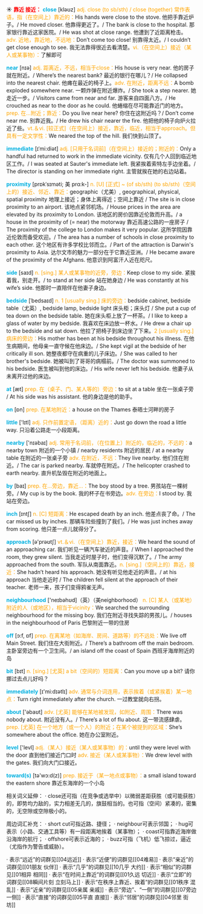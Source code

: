 ☀ <font color="red">**靠近 接近：**</font>
<font color="sky blue">**close**</font> [kləʊz] 
<font color="orange">adj. close (to sb/sth) / close (together) 常作表语，指（在空间上）靠近的：</font>His hands were close to the stove. 他把手靠近炉子。/ He moved closer. 他靠得更近了。/ The bank is close to the hospital. 那家银行靠近这家医院。/ He was shot at close range. 他遭到了近距离枪击。<font color="orange">adv. 近地，靠近地，不远地：</font>Don’t come too close! 别靠得太近。/ I couldn’t get close enough to see. 我无法靠得很近去看清楚。<font color="orange">vi.（在空间上）接近（某人或某事物）：</font>了解即可

<font color="sky blue">**near**</font> [nɪə] 
<font color="orange">adj. 距离近，不远，相当于close：</font>His house is very near. 他的房子就在附近。/ Where’s the nearest bank? 最近的银行在哪儿？/ He collapsed into the nearest chair. 他瘫在最近的椅子上。<font color="orange">adv. 在附近，距离不远：</font>A bomb exploded somewhere near. 一颗炸弹在附近爆炸。/ She took a step nearer. 她走近一步。/ Visitors came from near and far. 游客来自四面八方。/ He crouched as near to the door as he could. 他蜷缩在尽可能靠近门的地方。<font color="orange">prep. 在…附近；靠近：</font>Do you live near here? 你住在这附近吗？/ Don’t come near me. 别靠近我。/ He drew his chair nearer the fire. 他把他的椅子向炉火拉近了些。<font color="orange">vt.＆vi. [较正式]（在空间上）接近，靠近，临近，相当于approach。但具有一定文学性：</font>We neared the top of the hill. 我们快到山顶了。
                      
<font color="sky blue">**immediate**</font> [ɪˈmi:diət]
<font color="orange">adj. [只用于名词前]（在空间上）接近的；附近的：</font>Only a handful had returned to work in the immediate vicinity. 仅有几个人回到临近地区工作。/ I was seated at Sauter's immediate left. 我紧挨着索特左手边坐着。/ The director is standing on her immediate right. 主管就挨在她的右边站着。

<font color="sky blue">**proximity**</font> [prɒkˈsɪməti; 美 prɑ:k-]
<font color="orange">n. [U] [正式] ~ (of sb/sth) (to sb/sth)（空间上的）接近、邻近、靠近：</font>geographic（尤美）, geographical, physical, spatial proximity 地理上接近；身体上离得近；空间上靠近 / The site is in close proximity to an airport. 该地点紧邻机场。/ House prices in the area are elevated by its proximity to London. 该地区的房价因靠近伦敦而升高。/ a house in the proximity of (= near) the motorway 靠近高速公路的一座房子 / The proximity of the college to London makes it very popular. 这所学院因靠近伦敦而备受欢迎。/ The area has a number of schools in close proximity to each other. 这个地区有许多学校比邻而立。/ Part of the attraction is Darwin's proximity to Asia. 达尔文市的魅力一部分在于它靠近亚洲。/ He became aware of the proximity of the Afghans. 他意识到阿富汗人近在咫尺。

<font color="sky blue">**side**</font> [saɪd] 
<font color="orange">n. [sing.] 某人或某事物的近旁，旁边：</font>Keep close to my side. 紧挨着我，别走开。/ to stand at her side 站在她身边 / He was constantly at his wife’s side. 他那时一直陪伴在他妻子身边。

<font color="sky blue">**bedside**</font> [ˈbedsaɪd]
<font color="orange">n. 1 [usually sing.] 床的旁边：</font>bedside cabinet, bedside table（尤英）, bedside lamp, bedside light 床头柜；床头灯 / She put a cup of tea down on the bedside table. 她在床头柜上放了一杯茶。/ I like to keep a glass of water by my bedside. 我喜欢在床边放一杯水。/ He drew a chair up to the bedside and sat down. 他拉了把椅子到床边坐了下来。<font color="orange">2 [usually sing.] 病床的旁边：</font>His mother has been at his bedside throughout his illness. 在他生病期间，他母亲一直守候在他床边。/ She kept vigil at the bedside of her critically ill son. 她整夜都守在病重的儿子床边。/ She was called to her brother's bedside. 她被叫到了哥哥的病榻前。/ The doctor was summoned to his bedside. 医生被叫到他的床边。/ His wife never left his bedside. 他妻子从未离开过他的床边。

<font color="sky blue">**at**</font> [æt] 
<font color="orange">prep. 在（桌子、门、某人等的）旁边：</font>to sit at a table 坐在一张桌子旁 / At his side was his assistant. 他的身边是他的助手。

<font color="sky blue">**on**</font> [ɒn] 
<font color="orange">prep. 在某地附近：</font>a house on the Thames 泰晤士河畔的房子

<font color="sky blue">**little**</font> ['lɪtl] 
<font color="orange">adj. 只作前置定语，（距离）近的：</font>Just go down the road a little way. 只沿着公路走一小段距离。

<font color="sky blue">**nearby**</font> ['nɪəbaɪ] 
<font color="orange">adj. 常用于名词前，（在位置上）附近的，临近的，不远的：</font>a nearby town 附近的一个小镇 / nearby residents 附近的居民 / at a nearby table 在附近的一张桌子旁 <font color="orange">adv. 在附近，不远：</font>They live nearby. 他们住在附近。/ The car is parked nearby. 车就停在附近。/ The helicopter crashed to earth nearby. 直升机坠毁在附近的地面上。

<font color="sky blue">**by**</font> [baɪ] 
<font color="orange">prep. 在…旁边，靠近…：</font>The boy stood by a tree. 男孩站在一棵树旁。/ My cup is by the book. 我的杯子在书旁边。<font color="orange">adv. 在旁边：</font>I stood by. 我站在旁边。

<font color="sky blue">**inch**</font> [ɪntʃ] 
<font color="orange">n. [C] 短距离：</font>He escaped death by an inch. 他差点丧了命。/ The car missed us by inches. 那辆车险些撞到了我们。/ He was just inches away from scoring. 他只差一点儿就得分了。

<font color="sky blue">**approach**</font> [ə'prəʊtʃ] 
<font color="orange">vt.＆vi.（在空间上）靠近，接近：</font>We heard the sound of an approaching car. 我们听见一辆汽车驶近的声音。/ When I approached the room, they grew silent. 当我走近时屋子时，他们变得沉默了。/ The army approached from the south. 军队从南面靠近。<font color="orange">n. [sing.]（空间上的）靠近，接近：</font>She hadn’t heard his approach. 她没有听见他走近的声音。/ at his approach 当他走近时 / The children fell silent at the approach of their teacher. 老师一来，孩子们变得鸦雀无声。

<font color="sky blue">**neighbourhood**</font> ['neɪbəhʊd]（英）（美neighborhood）
<font color="orange">n. [C] 某人（或某地）附近的人（或地区），相当于vicinity：</font>We searched the surrounding neighbourhood for the missing boy. 我们在附近寻找失踪的男孩儿。/ houses in the neighbourhood of Paris 巴黎附近一带的住房

<font color="sky blue">**off**</font> [ɔ:f, ɒf] 
<font color="orange">prep. 在离某地（如海岸、房间、道路等）的不远处：</font>We live off Main Street. 我们住在大街附近。/ There’s a bathroom off the main bedroom. 主卧室旁边有一个卫生间。/ an island off the coast of Spain 西班牙海岸附近的岛

<font color="sky blue">**bit**</font> [bɪt] 
<font color="orange">n. [sing.] [尤英] a bit（空间的）短距离：</font>Can you move up a bit? 请你挪过去点儿好吗？

<font color="sky blue">**immediately**</font> [ɪ'mi:dɪətlɪ] 
<font color="orange">adv. 通常与介词连用，表示挨着（或紧挨着）某一地点：</font>Turn right immediately after the church. 一过教堂就向右拐。

<font color="sky blue">**about**</font> ['əbaʊt] 
<font color="orange">adv. [尤英] 能够在某地被发现，如附近、周围：</font>There was nobody about. 附近没有人。/ There’s a lot of flu about. 这一带流感肆虐。<font color="orange">prep. [尤英] 在一个地方（或一个人）的附近；在某个被提到的区域：</font>She’s somewhere about the office. 她在办公室附近。

<font color="sky blue">**level**</font> ['levl] 
<font color="orange">adj.（某人）接近（某人或某事物）的：</font>until they were level with the door 直到他们接近门口时 <font color="orange">adv. 接近（某人或某事物）：</font>We drew level with the gates. 我们向大门口接近。

<font color="sky blue">**toward(s)**</font> [tə'wɔ:d(z)] 
<font color="orange">prep. 接近于（某一地点或事物）：</font>a small island toward the eastern shore 靠近东海岸的一个小岛

相关词义延伸：
· close还可指（在竞争或选举中）以微弱差距获胜（或可能获胜）的，即势均力敌的，实力相差无几的，旗鼓相当的。也可指（空间）紧凑的，密集的，无空隙或空隙极小的。

周边词汇补充：
· short cut可指近路、捷径；
· neighbour可表示邻国；
· hug可表示（小路、交通工具等）有一段距离地挨着（某事物）；
· coast可指靠近海岸做沿海岸的航行；
· offshore可表示近海的；
· buzz可指（飞机）低飞掠过，逼近（尤指作为警告或威胁）。

· 表示“远近”的词群见[[04远近]]
· 表示“近便”的词群见[[04难易]]
· 表示“亲近”的词群见[[01朋友 伙伴]]
· 表示“几乎”的词群见[[10几乎 大约]]
· 表示“相似”的词群见[[01相异 相同]]
· 表示“在时间上靠近”的词群见[[01久远 切近]]
· 表示“立即”的词群见[[08瞬间片刻 立刻马上]]
· 表示“在秩序上靠近、挨着”的词群见[[01秩序 混乱]]
· 表示“近亲”的词群见[[05亲属 亲戚]]
· 表示“旁边”、“一侧”的词群见[[07旁边 一侧]]
· 表示“直接”的词群见[[05平直 直接]]
· 表示“邻居”的词群见[[04邻里 街坊]]
